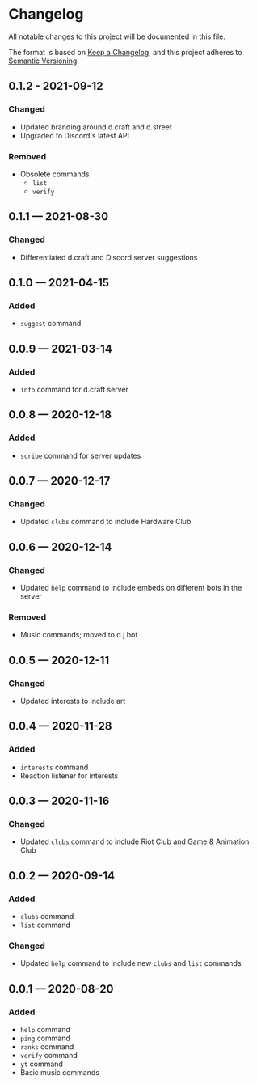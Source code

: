 # Changelog

All notable changes to this project will be documented in this file.

The format is based on [Keep a Changelog](https://keepachangelog.com/en/1.1.0/),
and this project adheres to [Semantic Versioning](https://semver.org/spec/v2.0.0.html).

## 0.1.2 - 2021-09-12

### Changed

- Updated branding around d.craft and d.street
- Upgraded to Discord's latest API

### Removed

- Obsolete commands
  - `list`
  - `verify`

## 0.1.1 — 2021-08-30

### Changed

- Differentiated d.craft and Discord server suggestions

## 0.1.0 — 2021-04-15

### Added

- `suggest` command

## 0.0.9 — 2021-03-14

### Added

- `info` command for d.craft server

## 0.0.8 — 2020-12-18

### Added

- `scribe` command for server updates

## 0.0.7 — 2020-12-17

### Changed

- Updated `clubs` command to include Hardware Club

## 0.0.6 — 2020-12-14

### Changed

- Updated `help` command to include embeds on different bots in the server

### Removed

- Music commands; moved to d.j bot

## 0.0.5 — 2020-12-11

### Changed

- Updated interests to include art

## 0.0.4 — 2020-11-28

### Added

- `interests` command
- Reaction listener for interests

## 0.0.3 — 2020-11-16

### Changed

- Updated `clubs` command to include Riot Club and Game & Animation Club

## 0.0.2 — 2020-09-14

### Added

- `clubs` command
- `list` command

### Changed

- Updated `help` command to include new `clubs` and `list` commands

## 0.0.1 — 2020-08-20

### Added

- `help` command
- `ping` command
- `ranks` command
- `verify` command
- `yt` command
- Basic music commands
